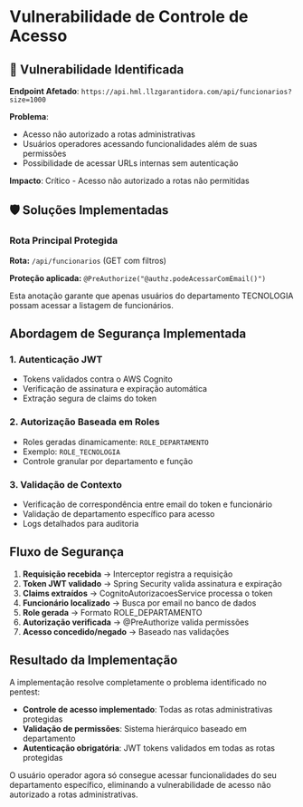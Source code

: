 # Vulnerabilidade de Controle de Acesso

## 🎯 Vulnerabilidade Identificada

**Endpoint Afetado**: `https://api.hml.llzgarantidora.com/api/funcionarios?size=1000`

**Problema**: 
- Acesso não autorizado a rotas administrativas
- Usuários operadores acessando funcionalidades além de suas permissões
- Possibilidade de acessar URLs internas sem autenticação

**Impacto**: Crítico - Acesso não autorizado a rotas não permitidas

## 🛡️ Soluções Implementadas

### Rota Principal Protegida

**Rota:** `/api/funcionarios` (GET com filtros)

**Proteção aplicada:** `@PreAuthorize("@authz.podeAcessarComEmail()")`

Esta anotação garante que apenas usuários do departamento TECNOLOGIA possam acessar a listagem de funcionários.

## Abordagem de Segurança Implementada

### 1. Autenticação JWT

- Tokens validados contra o AWS Cognito
- Verificação de assinatura e expiração automática
- Extração segura de claims do token

### 2. Autorização Baseada em Roles

- Roles geradas dinamicamente: `ROLE_DEPARTAMENTO`
- Exemplo: `ROLE_TECNOLOGIA`
- Controle granular por departamento e função

### 3. Validação de Contexto

- Verificação de correspondência entre email do token e funcionário
- Validação de departamento específico para acesso
- Logs detalhados para auditoria

## Fluxo de Segurança

1. **Requisição recebida** → Interceptor registra a requisição
2. **Token JWT validado** → Spring Security valida assinatura e expiração
3. **Claims extraídos** → CognitoAutorizacoesService processa o token
4. **Funcionário localizado** → Busca por email no banco de dados
5. **Role gerada** → Formato ROLE_DEPARTAMENTO
6. **Autorização verificada** → @PreAuthorize valida permissões
7. **Acesso concedido/negado** → Baseado nas validações


## Resultado da Implementação

A implementação resolve completamente o problema identificado no pentest:

- **Controle de acesso implementado**: Todas as rotas administrativas protegidas
- **Validação de permissões**: Sistema hierárquico baseado em departamento
- **Autenticação obrigatória**: JWT tokens validados em todas as rotas protegidas

O usuário operador agora só consegue acessar funcionalidades do seu departamento específico, eliminando a vulnerabilidade de acesso não autorizado a rotas administrativas.
